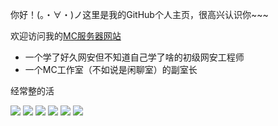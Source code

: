 
你好！(。・∀・)ノ这里是我的GitHub个人主页，很高兴认识你~~~

欢迎访问我的[MC服务器网站](http://www.acyam.top/) 

* 一个学了好久网安但不知道自己学了啥的初级网安工程师
* 一个MC工作室（不如说是闲聊室）的副室长


经常整的活

![](https://img.shields.io/badge/-Python-3e74a2?style=flat-square&logo=Python&logoColor=fff)
![](https://img.shields.io/badge/-Java-ab7221?style=flat-square&logo=Java&logoColor=fff)
![](https://img.shields.io/badge/-Docker-2496ED?style=flat-square&logo=Docker&logoColor=fff)
![](https://img.shields.io/badge/-Linux-000000?style=flat-square&logo=Linux&logoColor=fff)
![](https://img.shields.io/badge/-Windows-0078D6?style=flat-square&logo=Windows)
![](https://img.shields.io/badge/-Android-green?style=flat-square&logo=Android&logoColor=fff)

